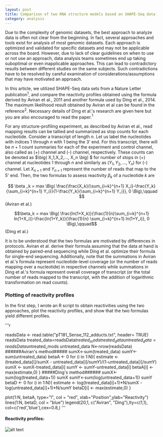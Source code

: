 ```yaml
---
layout: post
title: Comparison of two RNA structure models based on SHAPE-Seq data 
category: analysis
---
```


Due to the complexity of genomic datasets, the best approach to analyze data is often not clear from the beginning. In fact, several approaches and tools exist for analysis of most genomic datasets. Each approach is optimized and validated for specific datasets and may not be applicable across the board. However, due to lack of clear guidelines on when to use or not use an approach, data analysis teams sometimes end up taking suboptimal or even inapplicable approaches. This can lead to contradictory results between different studies on the same subjects. Such contradictions have to be resolved by careful examination of considerations/assumptions that may have motivated an approach.

In this article, we utilized SHAPE-Seq data sets from a Nature Letter publication$^1$, and compare the reactivity profiles obtained using the formula derived by Aviran et al., 2011 and another formula used by Ding et al., 2014. The maximum likelihood result obtained by Aviran et al can be found in the reference$^2$. Necessary details of Ding et al.'s research are given here but you are also encouraged to read the paper.$^1$

For any structure-profiling experiment, as described by Aviran et al., read mapping results can be tallied and summarized as stop counts for each nucleotide. Consider a transcript of length $n$. Let us label the nucleotides with indices 1 through $n$ with 1 being the 3' end. For this transcript, there will be $n+1$ count summaries for each of the experiment and control channel, also called as (+) channel and (-) channel, respectively. These counts can be denoted as $\big( X_1,X_2,..., X_n \big) $ for number of stops in (+) channel at nucleotides 1 through $n$ and similarly as $\big(Y_1,Y_2,... ,Y_n\big)$ for (-) channel. Let  $X_{n+1}$ and $Y_{n+1}$ represent the number of reads that map to the 5' end. Then, the two formulas to assess reactivity $\beta _k$ of a nucleotide $k$ are 

$$ \beta _k = max \Big( \frac{\frac{X_k}{\sum_{i=k}^{n+1} X_i}-\frac{Y_k}{\sum_{i=k}^{n+1} Y_i}}{1-\frac{Y_k}{\sum_{i=k}^{n+1} Y_i}}, 0 \Big),\qquad $$	(Aviran et al.) 


$$\beta_k = max \Big( \frac{ln(1+X_k)}{\frac{1}{n}\sum_{i=k}^{n+1} ln(1+X_i)}-\frac{ln(1+Y_k)}{\frac{1}{n} \sum_{i=k}^{n+1} ln(1+Y_i)}, 0 \Big),\qquad$$ (Ding et al.)

It is to be understood that the two formulas are motivated by differences in protocols. Aviran et al. derive their formula assuming that the data at hand is obtained by paired-end sequencing while Ding et al. optimize their formula for single-end sequencing. Additionally, note that the summations in Aviran et al.'s formula represent nucleotide-level coverage (or the number of reads mapping over a nucleotide) in respective channels while summations in Ding et al.'s formula represent overall coverage of transcript (or the total number of reads mapped to the transcript, with the addition of logarithmic transformation on read counts). 

### Plotting of reactivity profiles

In the first step, I wrote an R script to obtain reactivities using the two approaches, plot the reactivity profiles, and show that the two formulas yield different profiles. 


'''r

readsData <- read.table("pT181_Sense_112_adducts.txt", header= TRUE)   
readsData
treated_data=readsData$treated_mods
treated_data
untreated_data=readsData$untreated_mods
untreated_data
N<-nrow(readsData)
######Aviran's method#####
sumX<-sum(treated_data)
sumY<-sum(untreated_data)
betaA <- 0
for (i in 1:N){
	estimate <- (treated_data[i]/sumX - untreated_data[i]/sumY)/(1-untreated_data[i]/sumY)
	sumX <- sumX-treated_data[i]
	sumY <- sumY-untreated_data[i]
	betaA[i] <- max(estimate,0)
}
#####Ding's method######
sumX<-sum(log(treated_data+1))
sumX
sumY<-sum(log(untreated_data+1))
sumY
betaD <- 0
for (i in 1:N){
	estimate <- log(treated_data[i]+1)*N/sumX - log(untreated_data[i]+1)*N/sumY
	betaD[i] <- max(estimate,0)
}

plot(1:N, betaA, type="l", col = "red", xlab="Position",ylab="Reactivity")
lines(1:N, betaD,  col = "blue")
legend(20,1, c("Aviran", "Ding"),lty=c(1,1), col=c('red','blue'),cex=0.8,) 
'''

#### Reactivity profiles:


![alt text](https://rawgit.com/jinzhenfan/jinzhenfan.github.io/master/images/RNAseq/Reactivity4.jpeg)